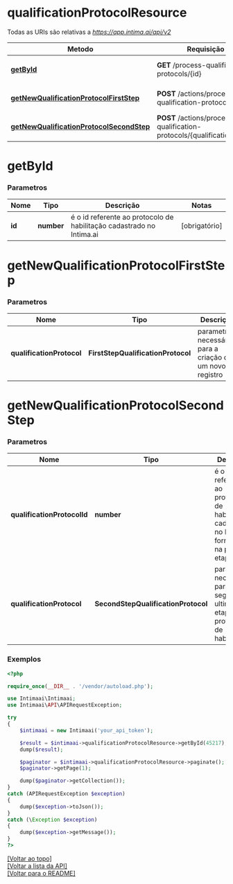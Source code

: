 # **qualificationProtocolResource**

Todas as URIs são relativas a *https://app.intima.ai/api/v2*

Metodo | Requisição HTTP | Descrição
------------- | ------------- | -------------
[**getById**](qualificationProtocolResource.md#getById) | **GET** /process-qualification-protocols/{id} | Visualiza um certificado
[**getNewQualificationProtocolFirstStep**](qualificationProtocolResource.md#getNewQualificationProtocolFirstStep) | **POST** /actions/process-qualification-protocols | Cadastra um novo certificado
[**getNewQualificationProtocolSecondStep**](qualificationProtocolResource.md#getNewQualificationProtocolSecondStep) | **POST** /actions/process-qualification-protocols/{qualification_protocol_id} | Atualiza um certificado

# **getById**

### Parametros

Nome | Tipo | Descrição | Notas
------------- | ------------- | ------------- | -------------
**id** | **number**| é o id referente ao protocolo de habilitação cadastrado no Intima.ai | [obrigatório]

# **getNewQualificationProtocolFirstStep**

### Parametros

Nome | Tipo | Descrição | Notas
------------- | ------------- | ------------- | -------------
**qualificationProtocol** | **FirstStepQualificationProtocol**| parametros necessários para a criação de um novo registro | [obrigatório]

# **getNewQualificationProtocolSecondStep**

### Parametros

Nome | Tipo | Descrição | Notas
------------- | ------------- | ------------- | -------------
**qualificationProtocolId** | **number**| é o id referente ao protocolo de habilitação cadastrado no Intima.ai, fornecido na primeira etapa | [obrigatório]
**qualificationProtocol** | **SecondStepQualificationProtocol**| parametros necessários para a segunda e ultima etapa do protocolo de habilitação | [obrigatório]

### Exemplos
```php
<?php

require_once(__DIR__ . '/vendor/autoload.php');

use Intimaai\Intimaai;
use Intimaai\API\APIRequestException;

try 
{
    $intimaai = new Intimaai('your_api_token');

    $result = $intimaai->qualificationProtocolResource->getById(45217);
    dump($result);

    $paginator = $intimaai->qualificationProtocolResource->paginate();
    $paginator->getPage(1);

    dump($paginator->getCollection());
}
catch (APIRequestException $exception)
{
    dump($exception->toJson());
}
catch (\Exception $exception)
{
    dump($exception->getMessage());
}
?>
```

[[Voltar ao topo]](#)        
[[Voltar a lista da API]](../../README.md#Documentação-para-os-Endpoints-da-API)    
[[Voltar para o README]](../../README.md#Intima.ai---SDK-NodeJS)
